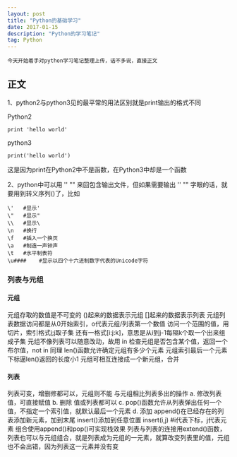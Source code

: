 ```yaml
---
layout: post
title: "Python的基础学习"
date: 2017-01-15 
description: "Python的学习笔记"
tag: Python 
---   
```

	
	今天开始着手对python学习笔记整理上传，话不多说，直接正文

## 正文
1、python2与python3见的最平常的用法区别就是print输出的格式不同

Python2

```
print 'hello world'
```

python3

```
print('hello world')
```

这是因为print在Python2中不是函数，在Python3中却是一个函数

2、python中可以用 '' "" 来回包含输出文件，但如果需要输出 '' "" 字眼的话，就要用到转义序列(\)了，比如

```
\'   #显示'
\"   #显示"
\\   #显示\
\n   #换行
\f   #插入一个换页
\a   #制造一声钟声
\t   #水平制表符
\u####    #显示以四个十六进制数字代表的Unicode字符
```

### 列表与元组

#### 元组

元组存取的数值是不可变的
()起来的数据表示元组
[]起来的数据表示列表
元组列表数据访问都是从0开始索引，o代表元组/列表第一个数值
访问一个范围的值，用切片，索引格式[i:j](从i到j-1)取子集
还有一格式[i:j:k]，意思是从i到j-1每隔k个取一个出来组成子集
元组不像列表可以随意改动，故用 in 检查元组是否包含某个值，返回一个布尔值，not in 同理
len()函数允许确定元组有多少个元素
元组索引最后一个元素下标逼len()返回的长度小1
元组可相互连接成一个新元组，合并

#### 列表

列表可变，增删修都可以，元组则不能
与元组相比列表多出的操作
    a. 修改列表值，可直接赋值
    b. 删除 值或列表都可以
    c. pop()函数允许从列表弹出任何一个值，不指定一个索引值，就默认最后一个元素
    d. 添加 append()在已经存在的列表添加新元素，加到末尾
        insert()添加到任意位置 insert(i,j) #i代表下标，j代表元素
    组合使用append()和pop()可实现栈效果
列表与列表的连接用extend()函数，列表也可以与元组组合，就是列表成为元组的一元素，就算改变列表里的值，元组也不会出错，因为列表这一元素并没有变



